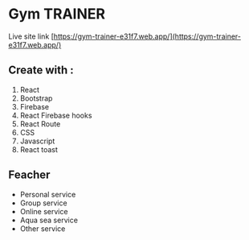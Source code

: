 # Gym TRAINER

Live site link
[https://gym-trainer-e31f7.web.app/](https://gym-trainer-e31f7.web.app/)

## Create with :

1.  React
2.  Bootstrap
3.  Firebase
4.  React Firebase hooks
5.  React Route
6.  CSS
7.  Javascript
8.  React toast

## Feacher

- Personal service
- Group service
- Online service
- Aqua sea service
- Other service
